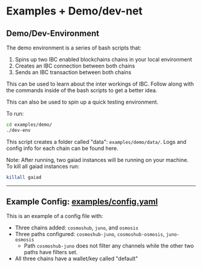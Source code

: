 # Examples + Demo/dev-net

## Demo/Dev-Environment

The demo environment is a series of bash scripts that:

1) Spins up two IBC enabled blockchains chains in your local environment
2) Creates an IBC connection between both chains
3) Sends an IBC transaction between both chains

This can be used to learn about the inter workings of IBC. Follow along with the commands inside of the bash scripts to get a better idea.

This can also be used to spin up a quick testing environment.

To run:

```bash
cd examples/demo/
./dev-env
```

This script creates a folder called "data": `examples/demo/data/`. 
Logs and config info for each chain can be found here.


Note: After running, two gaiad instances will be running on your machine. 
To kill all gaiad instances run:
```bash
killall gaiad
```

---

## Example Config: [examples/config.yaml](./examples/config_EXAMPLE.yaml)

This is an example of a config file with:

- Three chains added: `cosmoshub`, `juno`, and `osmosis`
- Three paths configured: `cosmoshub-juno`, `cosmoshub-osmosis`, `juno-osmosis`
    - Path `cosmoshub-juno` does not filter any channels while the other two paths have filters set.
- All three chains have a wallet/key called "default"